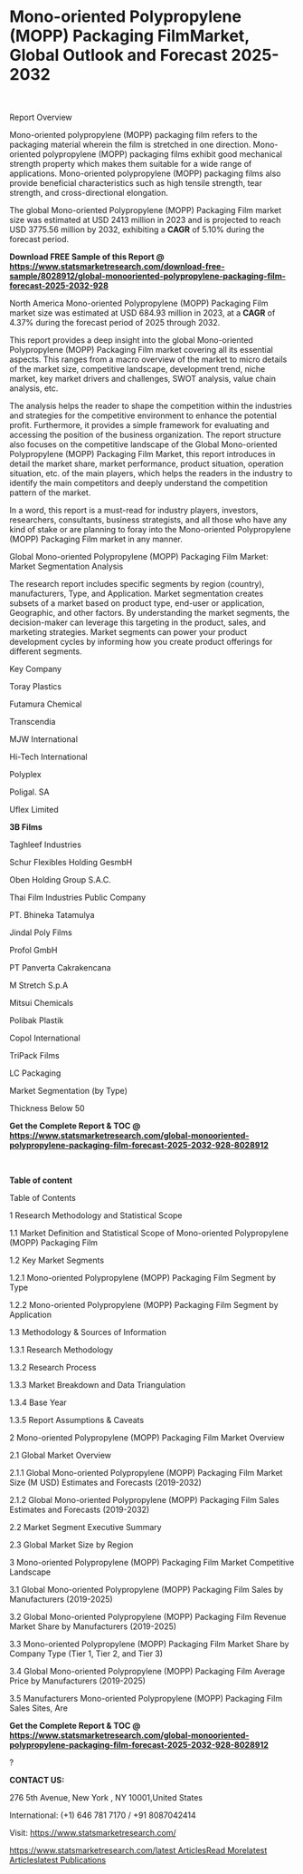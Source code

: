 <h1>Mono-oriented Polypropylene (MOPP) Packaging FilmMarket, Global Outlook and Forecast 2025-2032</h1><br/><p>Report Overview</p>
 
 
 
 <p>Mono-oriented polypropylene (MOPP) packaging film refers to the packaging material wherein the film is stretched in one direction. Mono-oriented polypropylene (MOPP) packaging films exhibit good mechanical strength property which makes them suitable for a wide range of applications. Mono-oriented polypropylene (MOPP) packaging films also provide beneficial characteristics such as high tensile strength, tear strength, and cross-directional elongation.</p>
 
 
 
 <p>The global Mono-oriented Polypropylene (MOPP) Packaging Film market size was estimated at USD 2413 million in 2023 and is projected to reach USD 3775.56 million by 2032, exhibiting a <strong>CAGR</strong> of 5.10% during the forecast period.</p>
 
 
 
 <p><strong>Download FREE Sample of this Report @ <a href="https://www.statsmarketresearch.com/download-free-sample/8028912/global-monooriented-polypropylene-packaging-film-forecast-2025-2032-928">https://www.statsmarketresearch.com/download-free-sample/8028912/global-monooriented-polypropylene-packaging-film-forecast-2025-2032-928</a></strong></p>
 
 
 
 <p>North America Mono-oriented Polypropylene (MOPP) Packaging Film market size was estimated at USD 684.93 million in 2023, at a <strong>CAGR</strong> of 4.37% during the forecast period of 2025 through 2032.</p>
 
 
 
 <p>This report provides a deep insight into the global Mono-oriented Polypropylene (MOPP) Packaging Film market covering all its essential aspects. This ranges from a macro overview of the market to micro details of the market size, competitive landscape, development trend, niche market, key market drivers and challenges, SWOT analysis, value chain analysis, etc.</p>
 
 
 
 <p>The analysis helps the reader to shape the competition within the industries and strategies for the competitive environment to enhance the potential profit. Furthermore, it provides a simple framework for evaluating and accessing the position of the business organization. The report structure also focuses on the competitive landscape of the Global Mono-oriented Polypropylene (MOPP) Packaging Film Market, this report introduces in detail the market share, market performance, product situation, operation situation, etc. of the main players, which helps the readers in the industry to identify the main competitors and deeply understand the competition pattern of the market.</p>
 
 
 
 <p>In a word, this report is a must-read for industry players, investors, researchers, consultants, business strategists, and all those who have any kind of stake or are planning to foray into the Mono-oriented Polypropylene (MOPP) Packaging Film market in any manner.</p>
 
 
 
 <p>Global Mono-oriented Polypropylene (MOPP) Packaging Film Market: Market Segmentation Analysis</p>
 
 
 
 <p>The research report includes specific segments by region (country), manufacturers, Type, and Application. Market segmentation creates subsets of a market based on product type, end-user or application, Geographic, and other factors. By understanding the market segments, the decision-maker can leverage this targeting in the product, sales, and marketing strategies. Market segments can power your product development cycles by informing how you create product offerings for different segments.</p>
 
 
 
 <p>Key Company</p>
 
 
 
 <p>Toray Plastics</p>
 
 
 
 <p>Futamura Chemical</p>
 
 
 
 <p>Transcendia</p>
 
 
 
 <p>MJW International</p>
 
 
 
 <p>Hi-Tech International</p>
 
 
 
 <p>Polyplex</p>
 
 
 
 <p>Poligal. SA</p>
 
 
 
 <p>Uflex Limited</p>
 
 
 
 <p><strong>3B Films</strong></p>
 
 
 
 <p>Taghleef Industries</p>
 
 
 
 <p>Schur Flexibles Holding GesmbH</p>
 
 
 
 <p>Oben Holding Group S.A.C.</p>
 
 
 
 <p>Thai Film Industries Public Company</p>
 
 
 
 <p>PT. Bhineka Tatamulya</p>
 
 
 
 <p>Jindal Poly Films</p>
 
 
 
 <p>Profol GmbH</p>
 
 
 
 <p>PT Panverta Cakrakencana</p>
 
 
 
 <p>M Stretch S.p.A</p>
 
 
 
 <p>Mitsui Chemicals</p>
 
 
 
 <p>Polibak Plastik</p>
 
 
 
 <p>Copol International</p>
 
 
 
 <p>TriPack Films</p>
 
 
 
 <p>LC Packaging</p>
 
 
 
 <p>Market Segmentation (by Type)</p>
 
 
 
 <p>Thickness Below 50</p>
 
 
 
 <div><b>Get the Complete Report & TOC @ <a href="https://www.statsmarketresearch.com/global-monooriented-polypropylene-packaging-film-forecast-2025-2032-928-8028912">https://www.statsmarketresearch.com/global-monooriented-polypropylene-packaging-film-forecast-2025-2032-928-8028912</a></b></div>
 
 
 
 <p><br />
 
 <b>Table of content</b></p>
 
 
 
 <p>Table of Contents<br />
 
 1 Research Methodology and Statistical Scope<br />
 
 1.1 Market Definition and Statistical Scope of Mono-oriented Polypropylene (MOPP) Packaging Film<br />
 
 1.2 Key Market Segments<br />
 
 1.2.1 Mono-oriented Polypropylene (MOPP) Packaging Film Segment by Type<br />
 
 1.2.2 Mono-oriented Polypropylene (MOPP) Packaging Film Segment by Application<br />
 
 1.3 Methodology & Sources of Information<br />
 
 1.3.1 Research Methodology<br />
 
 1.3.2 Research Process<br />
 
 1.3.3 Market Breakdown and Data Triangulation<br />
 
 1.3.4 Base Year<br />
 
 1.3.5 Report Assumptions & Caveats<br />
 
 2 Mono-oriented Polypropylene (MOPP) Packaging Film Market Overview<br />
 
 2.1 Global Market Overview<br />
 
 2.1.1 Global Mono-oriented Polypropylene (MOPP) Packaging Film Market Size (M USD) Estimates and Forecasts (2019-2032)<br />
 
 2.1.2 Global Mono-oriented Polypropylene (MOPP) Packaging Film Sales Estimates and Forecasts (2019-2032)<br />
 
 2.2 Market Segment Executive Summary<br />
 
 2.3 Global Market Size by Region<br />
 
 3 Mono-oriented Polypropylene (MOPP) Packaging Film Market Competitive Landscape<br />
 
 3.1 Global Mono-oriented Polypropylene (MOPP) Packaging Film Sales by Manufacturers (2019-2025)<br />
 
 3.2 Global Mono-oriented Polypropylene (MOPP) Packaging Film Revenue Market Share by Manufacturers (2019-2025)<br />
 
 3.3 Mono-oriented Polypropylene (MOPP) Packaging Film Market Share by Company Type (Tier 1, Tier 2, and Tier 3)<br />
 
 3.4 Global Mono-oriented Polypropylene (MOPP) Packaging Film Average Price by Manufacturers (2019-2025)<br />
 
 3.5 Manufacturers Mono-oriented Polypropylene (MOPP) Packaging Film Sales Sites, Are</p>
 
 
 
 <div><b>Get the Complete Report & TOC @ <a href="https://www.statsmarketresearch.com/global-monooriented-polypropylene-packaging-film-forecast-2025-2032-928-8028912">https://www.statsmarketresearch.com/global-monooriented-polypropylene-packaging-film-forecast-2025-2032-928-8028912</a></b></div>
 
 
 
 <p>? </p>
 
 
 
 <p><b>CONTACT US:</b><br />
 
 276 5th Avenue, New York , NY 10001,United States<br />
 
 International: (+1) 646 781 7170 / +91 8087042414<br />
 
 Visit: <a href="https://www.statsmarketresearch.com/">https://www.statsmarketresearch.com/</a><br />
 
 <a href="https://gyeongbokgung.com">https://www.statsmarketresearch.com/</a><a href="https://hallyeomaritime.com">latest Articles</a><a href="https://jingwansa.com">Read More</a><a href="https://nguoiviet.jp/">latest Articles</a><a href="https://www.intelmarketresearch.com/">latest Publications</a></p>